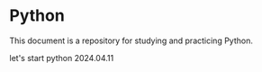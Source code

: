 # Python
This document is a repository for studying and practicing Python.


let's start python 2024.04.11
